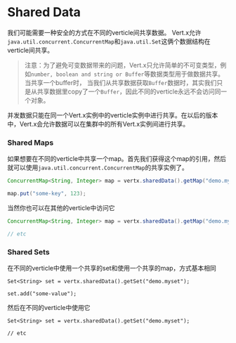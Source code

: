 # Shared Data

我们可能需要一种安全的方式在不同的verticle间共享数据。 Vert.x允许`java.util.concurrent.ConcurrentMap`和`java.util.Set`这俩个数据结构在verticle间共享。

> 注意：为了避免可变数据带来的问题，Vert.x只允许简单的不可变类型，例如`number, boolean and string or Buffer`等数据类型用于做数据共享。当共享一个buffer时， 当我们从共享数据获取`Buffer`数据时，其实我们只是从共享数据里copy了一个`Buffer`，因此不同的verticle永远不会访问同一个对象。

并发数据只能在同一个Vert.x实例中的verticle实例中进行共享。在以后的版本中，Vert.x会允许数据可以在集群中的所有Vert.x实例间进行共享。

### Shared Maps

如果想要在不同的verticle中共享一个map。首先我们获得这个map的引用，然后就可以使用`java.util.concurrent.ConcurrentMap`的共享实例了。

```java
ConcurrentMap<String, Integer> map = vertx.sharedData().getMap("demo.mymap");

map.put("some-key", 123);
```

当然你也可以在其他的verticle中访问它
```java
ConcurrentMap<String, Integer> map = vertx.sharedData().getMap("demo.mymap");

// etc
```

### Shared Sets

在不同的verticle中使用一个共享的set和使用一个共享的map，方式基本相同
```
Set<String> set = vertx.sharedData().getSet("demo.myset");

set.add("some-value");
```

然后在不同的verticle中使用它
```
Set<String> set = vertx.sharedData().getSet("demo.myset");

// etc
```
